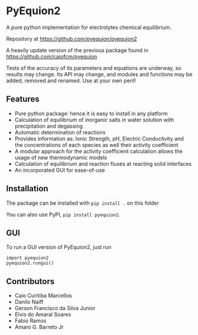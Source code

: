 # PyEquion2

A pure python implementation for electrolytes chemical equilibrium.

Repository at https://github.com/pyequion/pyequion2

A heavily update version of the previous package found in https://github.com/caiofcm/pyequion

Tests of the accuracy of its parameters and equations are underway, so results may change. Its API may change, and modules and functions may be added, removed and renamed. Use at your own peril!

## Features

- Pure python package: hence it is easy to install in any platform
- Calculation of equilibrium of inorganic salts in water solution with precipitation and degassing
- Automatic determination of reactions
- Provides information as: Ionic Strength, pH, Electric Conductivity and the concentrations of each species as well their activity coefficient
- A modular approach for the activity coefficient calculation allows the usage of new thermodynamic models
- Calculation of equilibrium and reaction fluxes at reacting solid interfaces
- An incorporated GUI for ease-of-use

## Installation

The package can be installed with `pip install .` on this folder

You can also use PyPI, `pip install pyequion2`.

## GUI

To run a GUI version of PyEquion2, just run

```
import pyequion2
pyequion2.rungui()
```


## Contributors

- Caio Curitiba Marcellos
- Danilo Naiff
- Gerson Francisco da Silva Junior
- Elvis do Amaral Soares
- Fabio Ramos
- Amaro G. Barreto Jr

